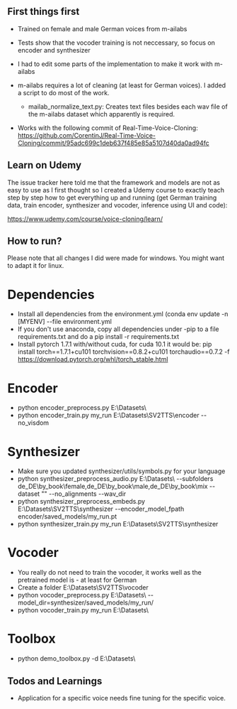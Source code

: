 ## First things first
- Trained on female and male German voices from m-ailabs
- Tests show that the vocoder training is not neccessary, so focus on encoder and synthesizer
- I had to edit some parts of the implementation to make it work with m-ailabs
- m-ailabs requires a lot of cleaning (at least for German voices). I added a script to do most of the work.
	- mailab_normalize_text.py: Creates text files besides each wav file of the m-ailabs dataset which apparently is required.
	
- Works with the following commit of Real-Time-Voice-Cloning: https://github.com/CorentinJ/Real-Time-Voice-Cloning/commit/95adc699c1deb637f485e85a5107d40da0ad94fc

## Learn on Udemy
The issue tracker here told me that the framework and models are not as easy to use as I first thought so I created a Udemy course to exactly teach step by step how to get everything up and running (get German training data, train encoder, synthesizer and vocoder, inference using UI and code):

https://www.udemy.com/course/voice-cloning/learn/

## How to run?
Please note that all changes I did were made for windows. You might want to adapt it for linux.

# Dependencies
- Install all dependencies from the environment.yml (conda env update -n [MYENV] --file environment.yml
- If you don't use anaconda, copy all dependencies under -pip to a file requirements.txt and do a pip install -r requirements.txt
- Install pytorch 1.7.1 with/without cuda, for cuda 10.1 it would be: pip install torch==1.7.1+cu101 torchvision==0.8.2+cu101 torchaudio==0.7.2 -f https://download.pytorch.org/whl/torch_stable.html

# Encoder
- python encoder_preprocess.py E:\Datasets\
- python encoder_train.py my_run E:\Datasets\SV2TTS\encoder --no_visdom

# Synthesizer
- Make sure you updated synthesizer/utils/symbols.py for your language
- python synthesizer_preprocess_audio.py E:\Datasets\ --subfolders de_DE\by_book\female\,de_DE\by_book\male\,de_DE\by_book\mix --dataset "" --no_alignments --wav_dir
- python synthesizer_preprocess_embeds.py E:\Datasets\SV2TTS\synthesizer --encoder_model_fpath encoder/saved_models/my_run.pt
- python synthesizer_train.py my_run E:\Datasets\SV2TTS\synthesizer

# Vocoder
- You really do not need to train the vocoder, it works well as the pretrained model is - at least for German
- Create a folder E:\Datasets\SV2TTS\vocoder
- python vocoder_preprocess.py E:\Datasets\ --model_dir=synthesizer/saved_models/my_run/
- python vocoder_train.py my_run E:\Datasets\

# Toolbox
- python demo_toolbox.py -d E:\Datasets\

## Todos and Learnings
- Application for a specific voice needs fine tuning for the specific voice.